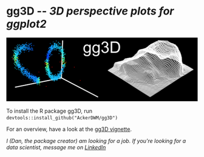 # gg3D -- *3D perspective plots for ggplot2*

![](https://github.com/AckerDWM/gg3D/blob/master/cover-figure.png)

To install the R package gg3D, run ```devtools::install_github("AckerDWM/gg3D")```

For an overview, have a look at the [gg3D vignette](http://htmlpreview.github.io/?https://github.com/AckerDWM/gg3D/blob/master/gg3D-vignette.html).

*I (Dan, the package creator) am looking for a job. If you're looking for a data scientist, message me on [LinkedIn](https://www.linkedin.com/in/daniel-acker-42073742/)*
